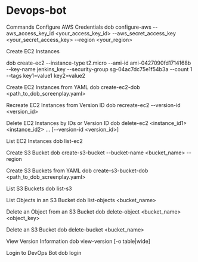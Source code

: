 # Devops-bot



Commands
Configure AWS Credentials
dob configure-aws --aws_access_key_id <your_access_key_id> --aws_secret_access_key <your_secret_access_key> --region <your_region>


Create EC2 Instances

dob create-ec2 --instance-type t2.micro --ami-id ami-0427090fd1714168b --key-name jenkins_key --security-group sg-04ac7dc75e1f54b3a --count 1 --tags key1=value1 key2=value2

Create EC2 Instances from YAML
dob create-ec2-dob <path_to_dob_screenplay.yaml>


Recreate EC2 Instances from Version ID
dob recreate-ec2 --version-id <version_id>

Delete EC2 Instances by IDs or Version ID
dob delete-ec2 <instance_id1> <instance_id2> ... [--version-id <version_id>]


List EC2 Instances
dob list-ec2


Create S3 Bucket
dob create-s3-bucket --bucket-name <bucket_name> --region <region>


Create S3 Buckets from YAML
dob create-s3-bucket-dob <path_to_dob_screenplay.yaml>


List S3 Buckets
dob list-s3


List Objects in an S3 Bucket
dob list-objects <bucket_name>

Delete an Object from an S3 Bucket
dob delete-object <bucket_name> <object_key>

Delete an S3 Bucket
dob delete-bucket <bucket_name>

View Version Information
dob view-version [-o table|wide]

Login to DevOps Bot
dob login
